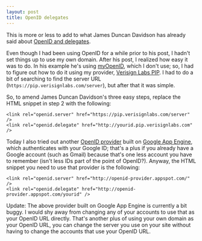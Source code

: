 ```yaml
---
layout: post
title: OpenID delegates
---
```

This is more or less to add to what James Duncan Davidson has already said about [OpenID and delegates](http://duncandavidson.com/2008/03/using-your-domain-as-your-open.html).

Even though I had been using OpenID for a while prior to his post, I hadn't set things up to use my own domain.  After his post, I realized how easy it was to do.  In his example he's using [myOpenID](http://www.myopenid.com/), which I don't use; so, I had to figure out how to do it using my provider, [Verisign Labs PIP](http://pip.verisignlabs.com).  I had to do a bit of searching to find the server URL (`https://pip.verisignlabs.com/server`), but after that it was simple.

So, to amend James Duncan Davidson's three easy steps, replace the HTML snippet in step 2 with the following:

    <link rel="openid.server" href="https://pip.verisignlabs.com/server" />
    <link rel="openid.delegate" href="http://yourid.pip.verisignlabs.com" />

Today I also tried out another [OpenID provider](http://openid-provider.appspot.com/) built on [Google App Engine](http://code.google.com/appengine/), which authenticates with your Google ID; that's a plus if you already have a Google account (such as Gmail) because that's one less account you have to remember (isn't less IDs part of the point of OpenID?).  Anyway, the HTML snippet you need to use that provider is the following:

    <link rel="openid.server" href="http://openid-provider.appspot.com/" />
    <link rel="openid.delegate" href="http://openid-provider.appspot.com/yourid" />

Update:  The above provider built on Google App Engine is currently a bit buggy.  I would shy away from changing any of your accounts to use that as your OpenID URL directly.  That's another plus of using your own domain as your OpenID URL, you can change the server you use on your site without having to change the accounts that use your OpenID URL.